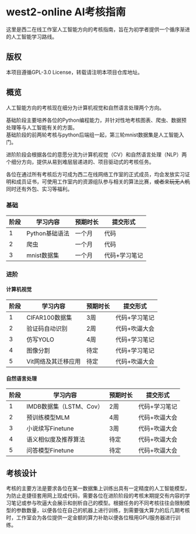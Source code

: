 # west2-online AI考核指南

这里是西二在线工作室人工智能方向的考核指南，旨在为初学者提供一个循序渐进的人工智能学习路线。

## 版权

本项目遵循GPL-3.0 License，转载请注明本项目仓库地址。

## 概览
人工智能方向的考核现在细分为计算机视觉和自然语言处理两个方向。

基础阶段主要培养各位的Python编程能力，并针对性地考核图表、爬虫、数据预处理等与人工智能有关的方面。  
基础阶段的前两轮考核与python后端组一起，第三轮mnist数据集是人工智能入门。

进阶阶段会根据各位的意愿分流为计算机视觉（CV）和自然语言处理（NLP）两个细分方向，提供从易到难层层递进的、项目驱动式的考核任务。

各位在通过所有考核后方可成为西二在线网络工作室的正式成员，均会发放实习证明和成员证书，可使用工作室内的资源组队参与相关的算法比赛，~~或者来玩无人机~~ 同时还有外包、实习等福利。
### 基础

| 阶段 | 学习内容               | 预期时长 | 提交形式       |
| ---- | ---------------------- | -------- | -------------- |
| 1    | Python基础语法         | 一个月      | 代码         |
| 2    | 爬虫                   | 一个月      | 代码         |
| 3    | mnist数据集            | 一个月      | 代码+学习笔记 |

### 进阶
#### 计算机视觉
| 阶段 | 学习内容            | 预期时长 | 提交形式      |
| ---- | ------------------- | -------- | ------------- |
| 1    | CIFAR100数据集      | 3周      | 代码+学习笔记 |
| 2    | 验证码自动识别      | 2周      | 代码+吹逼大会 |
| 3    | 仿写YOLO            | 4周      | 代码+学习笔记 |
| 4    | 图像分割            | 待定     | 代码+学习笔记 |
| 5    | Vit网络及其迁移应用 | 待定     | 代码+吹逼大会 |
#### 自然语言处理
| 阶段 | 学习内容                | 预期时长 | 提交形式      |
| ---- | ----------------------- | -------- | ------------- |
| 1    | IMDB数据集（LSTM、Cov） | 2周      | 代码+学习笔记 |
| 2    | 预训练模型MLM          | 4周      | 代码+吹逼大会 |
| 3    | 小说续写Finetune        | 3周      | 代码+吹逼大会 |
| 4    | 语义相似度及推荐算法    | 待定     | 代码+吹逼大会 |
| 5    | 问答模型Finetune        | 待定     | 代码+吹逼大会 |

## 考核设计
考核的主要方法是要求各位在某一数据集上训练出具有一定精度的人工智能模型，为防止走捷径套用网上现成代码，需要各位在进阶阶段的考核末期提交有内容的学习笔记或参与吹逼大会展示和剖析自己的模型。根据任务的不同考核往往会限制模型的参数数量，以便各位在自己的机器上进行训练，到需要强大算力的后几期考核时，工作室会为各位提供一定金额的算力补助以便各位租用GPU服务器进行训练。

